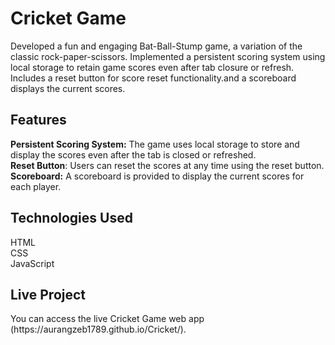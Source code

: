 # Cricket Game
Developed a fun and engaging Bat-Ball-Stump game, a variation of the classic rock-paper-scissors. Implemented a persistent scoring system using local storage to retain game scores even after tab closure or refresh. Includes a reset button for score reset functionality.and a scoreboard displays the current scores.
<h2>Features</h2>
<b>Persistent Scoring System:</b> The game uses local storage to store and display the scores even after the tab is closed or refreshed.<br>
<b>Reset Button</b>: Users can reset the scores at any time using the reset button.<br>
<b>Scoreboard:</b> A scoreboard is provided to display the current scores for each player.<br>
<h2>Technologies Used</h2>
HTML <br>
CSS <br>
JavaScript <br>
<h2>Live Project</h2>
You can access the live Cricket Game web app (https://aurangzeb1789.github.io/Cricket/).

